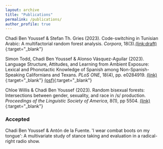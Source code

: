 ```yaml
---
layout: archive
title: "Publications"
permalink: /publications/
author_profile: true
---
```


Chadi Ben Youssef &  Stefan Th. Gries (2023). Code-switching in Tunisian Arabic: A multifactorial random forest analysis. *Corpora*, 18(3).[(link:draft)](https://cbyoussef.github.io/files/2023_CBY-STG_CSinTunAr_Corpora.pdf){:target="_blank"}

Simon Todd, Chadi Ben Youssef & Alonso Vásquez-Aguilar (2023). Language Structure, Attitudes, and Learning from Ambient Exposure: Lexical and Phonotactic Knowledge of Spanish among Non-Spanish-Speaking Californians and Texans. *PLoS ONE*, 18(4), pp. e0284919. [(link)](https://journals.plos.org/plosone/article?id=10.1371/journal.pone.0284919){:target="_blank"} [(osf)](https://osf.io/au62c/){:target="_blank"}

Chloe Willis & Chadi Ben Youssef (2023). Random bisexual forests: Intersections between gender, sexuality, and race in /s/ production. *Proceedings of the Linguistic Society of America*, 8(1), pp 5504. [(link)](https://doi.org/10.3765/plsa.v8i1.5504){:target="_blank"}


### Accepted
Chadi Ben Youssef & Antón de la Fuente. 'I wear combat boots on my tongue': A multivariate study of stance taking and evaluation in a radical-right radio show.
